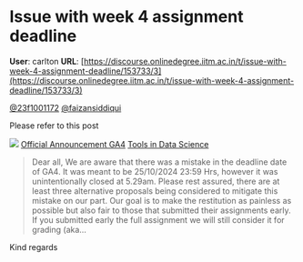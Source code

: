 # Issue with week 4 assignment deadline

**User**: carlton
**URL**: [https://discourse.onlinedegree.iitm.ac.in/t/issue-with-week-4-assignment-deadline/153733/3](https://discourse.onlinedegree.iitm.ac.in/t/issue-with-week-4-assignment-deadline/153733/3)

[@23f1001172](/u/23f1001172) [@faizansiddiqui](/u/faizansiddiqui)

Please refer to this post

![](https://dub1.discourse-cdn.com/flex013/user_avatar/discourse.onlinedegree.iitm.ac.in/carlton/48/56317_2.png)
[Official Announcement GA4](https://discourse.onlinedegree.iitm.ac.in/t/official-announcement-ga4/153747) [Tools in Data Science](/c/courses/tds-kb/34)

> Dear all,
> We are aware that there was a mistake in the deadline date of GA4. It was meant to be 25/10/2024 23:59 Hrs, however it was unintentionally closed at 5.29am.
> Please rest assured, there are at least three alternative proposals being considered to mitigate this mistake on our part. Our goal is to make the restitution as painless as possible but also fair to those that submitted their assignments early. If you submitted early the full assignment we will still consider it for grading (aka…

Kind regards
